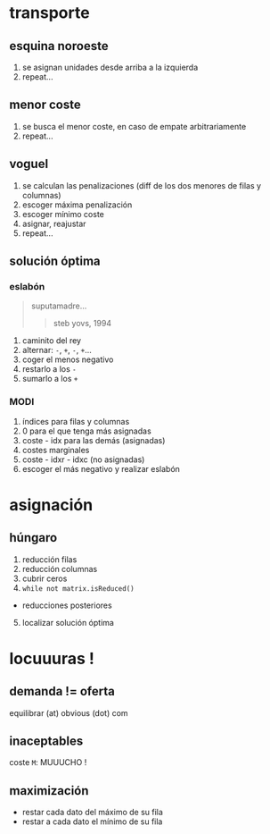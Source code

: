 # transporte

## esquina noroeste

1. se asignan unidades desde arriba a la izquierda
2. repeat...

## menor coste

1. se busca el menor coste, en caso de empate arbitrariamente
2. repeat...

## voguel

1. se calculan las penalizaciones (diff de los dos menores de filas y columnas)
2. escoger máxima penalización
3. escoger mínimo coste
4. asignar, reajustar
5. repeat...

## solución óptima

### eslabón

> suputamadre...
> > steb yovs, 1994

1. caminito del rey
2. alternar: `-`, `+`, `-`, `+`...
3. coger el menos negativo
  1. restarlo a los `-`
  2. sumarlo a los `+`

### MODI

1. índices para filas y columnas
  1. 0 para el que tenga más asignadas
  2. coste - idx para las demás (asignadas)
2. costes marginales
  1. coste - idxr - idxc (no asignadas)
3. escoger el más negativo y realizar eslabón

# asignación

## húngaro

1. reducción filas
2. reducción columnas
3. cubrir ceros
4. `while not matrix.isReduced()`
  - reducciones posteriores
5. localizar solución óptima

# locuuuras !

## demanda != oferta

equilibrar (at) obvious (dot) com

## inaceptables

coste `M`: MUUUCHO !

## maximización

- restar cada dato del máximo de su fila
- restar a cada dato el mínimo de su fila

